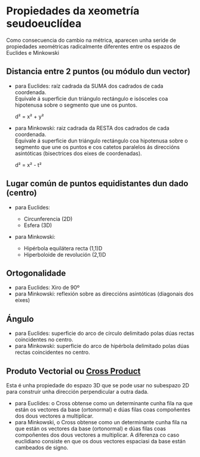 # Propiedades da xeometría seudoeuclídea
Como consecuencia do cambio na métrica, aparecen unha seride de propiedades xeométricas radicalmente diferentes entre os espazos de Euclides e Minkowski

## Distancia entre 2 puntos (ou módulo dun vector)
* para Euclides: raíz cadrada da SUMA dos cadrados de cada coordenada.<br>
  Equivale á superficie dun triángulo rectángulo e isósceles coa hipotenusa sobre o segmento que une os puntos.
  
  d² = x² + y²
  
* para Minkowski: raiz cadrada da RESTA dos cadrados de cada coordenada.<br>
  Equivale á superficie dun triángulo rectángulo coa hipotenusa sobre o segmento que une os puntos e cos catetos paralelos ás direccións asintóticas (bisectrices dos eixes de coordenadas).
  
  d² = x² - t²

## Lugar común de puntos equidistantes dun dado (centro)
  * para Euclides:
    - Circunferencia (2D)
    - Esfera (3D)

  * para Minkowski:
    - Hipérbola equilátera recta (1,1)D
    - Hiperboloide de revolución (2,1)D
  
## Ortogonalidade
  * para Euclides: Xiro de 90º
  * para Minkowski: reflexión sobre as direccións asintóticas (diagonais dos eixes)
  
## Ángulo
  * para Euclides: superficie do arco de círculo delimitado polas dúas rectas coincidentes no centro.
  * para Minkowski: superficie do arco de hipérbola delimitado polas dúas rectas coincidentes no centro.
  
## Produto Vectorial  ou [Cross Product](Explicacions/CrossProduct.md)
Esta é unha propiedade do espazo 3D que se pode usar no subespazo 2D para construír unha dirección perpendicular a outra dada.
* para Euclides:  o Cross obtense como un determinante cunha fila na que están os vectores da base (ortonormal) e dúas filas coas compoñentes dos dous vectores a multiplicar.
* para Minkowski, o Cross obtense como un determinante cunha fila na que están os vectores da base (ortonormal) e dúas filas coas compoñentes dos dous vectores a multiplicar. A diferenza co caso euclidiano consiste en que os dous vectores espaciasi da base están cambeados de signo.
